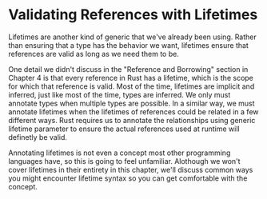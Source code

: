 # Validating References with Lifetimes

Lifetimes are another kind of generic that we've already been using. Rather than ensuring that a type
has the behavior we want, lifetimes ensure that references are valid as long as we need them to be.

One detail we didn't discuss in the "Reference and Borrowing" section in Chapter 4 is that every
reference in Rust has a lifetime, which is the scope for which that reference is valid. Most of the time,
lifetimes are implicit and inferred, just like most of the time, types are inferred. We only must
annotate types when multiple types are possible. In a similar way, we must annotate lifetimes when
the lifetimes of references could be related in a few different ways. Rust requires us to annotate the
relationships using generic lifetime parameter to ensure the actual references used at runtime will
definetly be valid.

Annotating lifetimes is not even a concept most other programming languages have, so this is going
to feel unfamiliar. Alothough we won't cover lifetimes in their entirety in this chapter, we'll discuss
common ways you might encounter lifetime syntax so you can get comfortable with the concept.
